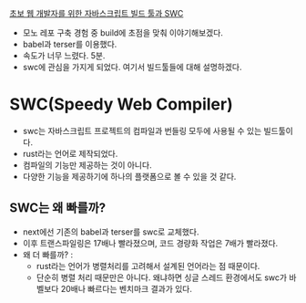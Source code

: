 [초보 웹 개발자를 위한 자바스크립트 빌드 툴과 SWC](https://fe-developers.kakaoent.com/2022/220217-learn-babel-terser-swc/)

- 모노 레포 구축 경험 중 build에 초점을 맞춰 이야기해보겠다.
- babel과 terser를 이용했다.
- 속도가 너무 느렸다. 5분.
- swc에 관심을 가지게 되었다. 여기서 빌드툴들에 대해 설명하겠다.

# SWC(Speedy Web Compiler)

- swc는 자바스크립트 프로젝트의 컴파일과 번들링 모두에 사용될 수 있는 빌드툴이다.
- rust라는 언어로 제작되었다.
- 컴파일의 기능만 제공하는 것이 아니다.
- 다양한 기능을 제공하기에 하나의 플랫폼으로 볼 수 있을 것 같다.

## SWC는 왜 빠를까?

- next에선 기존의 babel과 terser를 swc로 교체했다.
- 이후 트랜스파일링은 17배나 빨라졌으며, 코드 경량화 작업은 7배가 빨라졌다.
- 왜 더 빠를까? :
  - rust라는 언어가 병렬처리를 고려해서 설계된 언어라는 점 때문이다.
  - 단순히 병렬 처리 때문만은 아니다. 왜냐하면 싱글 스레드 환경에서도 swc가 바벨보다 20배나 빠르다는 벤치마크 결과가 있다.
